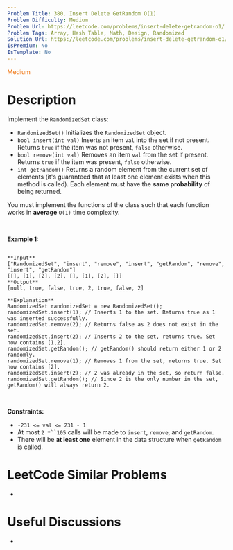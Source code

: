 ```yaml
---
Problem Title: 380. Insert Delete GetRandom O(1)
Problem Difficulty: Medium
Problem Url: https://leetcode.com/problems/insert-delete-getrandom-o1/
Problem Tags: Array, Hash Table, Math, Design, Randomized
Solution Url: https://leetcode.com/problems/insert-delete-getrandom-o1/solution/
IsPremium: No
IsTemplate: No
---
```


<span style="color: rgb(239, 108, 0);">Medium</span>

# Description

Implement the `RandomizedSet` class:


* `RandomizedSet()` Initializes the `RandomizedSet` object.
* `bool insert(int val)` Inserts an item `val` into the set if not present. Returns `true` if the item was not present, `false` otherwise.
* `bool remove(int val)` Removes an item `val` from the set if present. Returns `true` if the item was present, `false` otherwise.
* `int getRandom()` Returns a random element from the current set of elements (it's guaranteed that at least one element exists when this method is called). Each element must have the **same probability** of being returned.


You must implement the functions of the class such that each function works in **average** `O(1)` time complexity.


 


**Example 1:**



```

**Input**
["RandomizedSet", "insert", "remove", "insert", "getRandom", "remove", "insert", "getRandom"]
[[], [1], [2], [2], [], [1], [2], []]
**Output**
[null, true, false, true, 2, true, false, 2]

**Explanation**
RandomizedSet randomizedSet = new RandomizedSet();
randomizedSet.insert(1); // Inserts 1 to the set. Returns true as 1 was inserted successfully.
randomizedSet.remove(2); // Returns false as 2 does not exist in the set.
randomizedSet.insert(2); // Inserts 2 to the set, returns true. Set now contains [1,2].
randomizedSet.getRandom(); // getRandom() should return either 1 or 2 randomly.
randomizedSet.remove(1); // Removes 1 from the set, returns true. Set now contains [2].
randomizedSet.insert(2); // 2 was already in the set, so return false.
randomizedSet.getRandom(); // Since 2 is the only number in the set, getRandom() will always return 2.

```

 


**Constraints:**


* `-231 <= val <= 231 - 1`
* At most `2 *``105` calls will be made to `insert`, `remove`, and `getRandom`.
* There will be **at least one** element in the data structure when `getRandom` is called.




# LeetCode Similar Problems

- []()

# Useful Discussions

- []()
